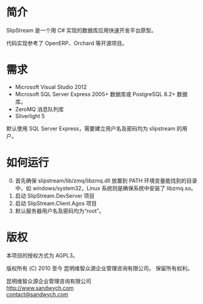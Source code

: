# 简介

SlipStream 是一个用 C# 实现的数据库应用快速开发平台原型。

代码实现参考了 OpenERP、Orchard 等开源项目。

# 需求

* Microsoft Visual Studio 2012
* Microsoft SQL Server Express 2005+ 数据库或 PostgreSQL 8.2+ 数据库。
* ZeroMQ 消息队列库
* Silverlight 5

默认使用 SQL Server Express，需要建立用户名及密码均为 slipstream 的用户。

# 如何运行
0. 首先确保 slipstream/lib/zmq/libzmq.dll 放置到 PATH 环境变量能找到的目录中，如 windows/system32，Linux 系统则是确保系统中安装了 libzmq.so。
1. 启动 SlipStream.DevServer 项目
2. 启动 SlipStream.Client.Agos 项目
3. 默认服务器用户名及密码均为“root”。


# 版权

本项目的授权方式为 AGPL3。

版权所有 (C) 2010 至今 昆明维智众源企业管理咨询有限公司。
保留所有权利。

昆明维智众源企业管理咨询有限公司  
http://www.sandwych.com  
contact@sandwych.com  

